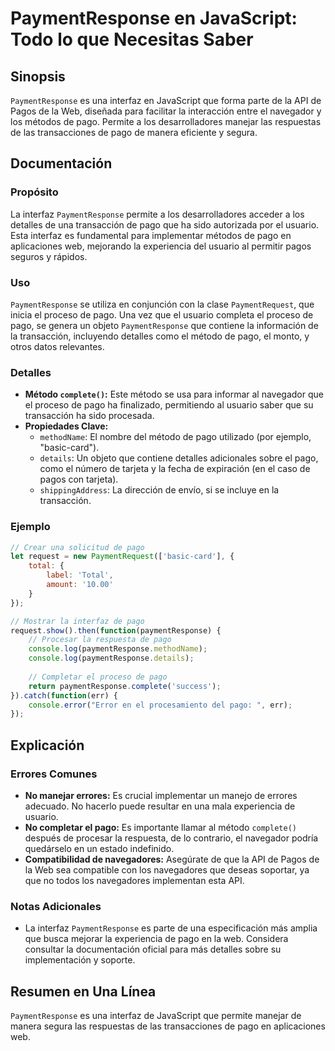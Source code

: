 <!--
Meta Description: # PaymentResponse en JavaScript: Todo lo que Necesitas Saber ## Sinopsis `PaymentResponse` es una interfaz en JavaScript que forma parte de la API de ...
Meta Keywords: pago, que, paymentresponse, una, interfaz
-->

# PaymentResponse en JavaScript: Todo lo que Necesitas Saber

## Sinopsis
`PaymentResponse` es una interfaz en JavaScript que forma parte de la API de Pagos de la Web, diseñada para facilitar la interacción entre el navegador y los métodos de pago. Permite a los desarrolladores manejar las respuestas de las transacciones de pago de manera eficiente y segura.

## Documentación
### Propósito
La interfaz `PaymentResponse` permite a los desarrolladores acceder a los detalles de una transacción de pago que ha sido autorizada por el usuario. Esta interfaz es fundamental para implementar métodos de pago en aplicaciones web, mejorando la experiencia del usuario al permitir pagos seguros y rápidos.

### Uso
`PaymentResponse` se utiliza en conjunción con la clase `PaymentRequest`, que inicia el proceso de pago. Una vez que el usuario completa el proceso de pago, se genera un objeto `PaymentResponse` que contiene la información de la transacción, incluyendo detalles como el método de pago, el monto, y otros datos relevantes.

### Detalles
- **Método `complete()`:** Este método se usa para informar al navegador que el proceso de pago ha finalizado, permitiendo al usuario saber que su transacción ha sido procesada.
- **Propiedades Clave:**
  - `methodName`: El nombre del método de pago utilizado (por ejemplo, "basic-card").
  - `details`: Un objeto que contiene detalles adicionales sobre el pago, como el número de tarjeta y la fecha de expiración (en el caso de pagos con tarjeta).
  - `shippingAddress`: La dirección de envío, si se incluye en la transacción.
  
### Ejemplo
```javascript
// Crear una solicitud de pago
let request = new PaymentRequest(['basic-card'], {
    total: {
        label: 'Total',
        amount: '10.00'
    }
});

// Mostrar la interfaz de pago
request.show().then(function(paymentResponse) {
    // Procesar la respuesta de pago
    console.log(paymentResponse.methodName);
    console.log(paymentResponse.details);
    
    // Completar el proceso de pago
    return paymentResponse.complete('success');
}).catch(function(err) {
    console.error("Error en el procesamiento del pago: ", err);
});
```

## Explicación
### Errores Comunes
- **No manejar errores:** Es crucial implementar un manejo de errores adecuado. No hacerlo puede resultar en una mala experiencia de usuario.
- **No completar el pago:** Es importante llamar al método `complete()` después de procesar la respuesta, de lo contrario, el navegador podría quedárselo en un estado indefinido.
- **Compatibilidad de navegadores:** Asegúrate de que la API de Pagos de la Web sea compatible con los navegadores que deseas soportar, ya que no todos los navegadores implementan esta API.

### Notas Adicionales
- La interfaz `PaymentResponse` es parte de una especificación más amplia que busca mejorar la experiencia de pago en la web. Considera consultar la documentación oficial para más detalles sobre su implementación y soporte.

## Resumen en Una Línea
`PaymentResponse` es una interfaz de JavaScript que permite manejar de manera segura las respuestas de las transacciones de pago en aplicaciones web.
